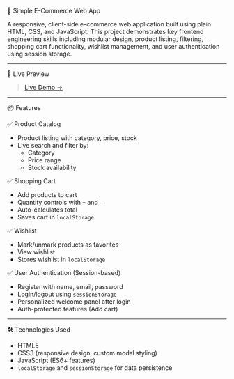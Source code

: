 🛒 Simple E-Commerce Web App

A responsive, client-side e-commerce web application built using plain HTML, CSS, and JavaScript. This project demonstrates key frontend engineering skills including modular design, product listing, filtering, shopping cart functionality, wishlist management, and user authentication using session storage.

---

🚀 Live Preview

> [Live Demo →](https://mensonsundash.github.io/e-commerce/)

---

📦 Features

 ✅ Product Catalog
- Product listing with category, price, stock
- Live search and filter by:
  - Category
  - Price range
  - Stock availability

 ✅ Shopping Cart
- Add products to cart
- Quantity controls with `+` and `–`
- Auto-calculates total
- Saves cart in `localStorage`

 ✅ Wishlist
- Mark/unmark products as favorites
- View wishlist
- Stores wishlist in `localStorage`

 ✅ User Authentication (Session-based)
- Register with name, email, password
- Login/logout using `sessionStorage`
- Personalized welcome panel after login
- Auth-protected features (Add cart)

---

 🛠️ Technologies Used

- HTML5
- CSS3 (responsive design, custom modal styling)
- JavaScript (ES6+ features)
- `localStorage` and `sessionStorage` for data persistence


